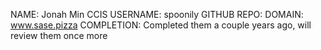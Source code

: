 NAME: Jonah Min
CCIS USERNAME: spoonily
GITHUB REPO: 
DOMAIN: www.sase.pizza
COMPLETION: Completed them a couple years ago, will review them once more
